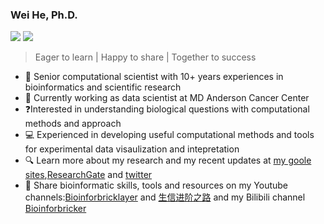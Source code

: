 ### Wei He, Ph.D.
![](https://img.shields.io/badge/Bioinformatics-Biology/analysis/algorithm-blue.svg)
![](https://img.shields.io/badge/Coding-Python/R/JavaScript-red.svg)

> Eager to learn | Happy to share | Together to success

- :man: Senior computational scientist with 10+ years experiences in bioinformatics and scientific research
- :office: Currently working as data scientist at MD Anderson Cancer Center
- :question:Interested in understanding biological questions with computational methods and approach
- :computer: Experienced in developing useful computational methods and tools for experimental data visaulization and intepretation
- 🔍 Learn more about my research and my recent updates at [my goole sites](https://sites.google.com/view/hwkobe),[ResearchGate](https://www.researchgate.net/profile/He-Wei-7) and [twitter](https://twitter.com/hwkobe)
- :pencil: Share bioinformatic skills, tools and resources on my Youtube channels:[Bioinforbricklayer](https://www.youtube.com/channel/UC9GCtpQdyJW2_Es8psxHGMw?sub_confirmation=1) and [生信进阶之路](https://www.youtube.com/channel/UCrOINtaeDHkSz34DANQej5g?sub_confirmation=1) and my Bilibili channel [Bioinforbricker](https://space.bilibili.com/1605459521?spm_id_from=333.788.0.0)


<!--
**MDhewei/MDhewei** is a ✨ _special_ ✨ repository because its `README.md` (this file) appears on your GitHub profile.

Here are some ideas to get you started:

- 🔭 I’m currently working on ...
- 🌱 I’m currently learning ...
- 👯 I’m looking to collaborate on ...
- 🤔 I’m looking for help with ...
- 💬 Ask me about ...
- 📫 How to reach me: ...
- 😄 Pronouns: ...
- ⚡ Fun fact: ...
-->
